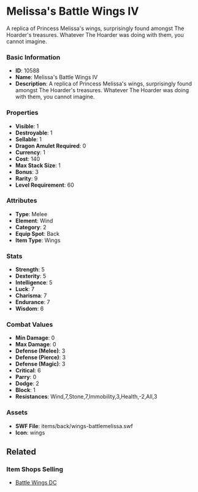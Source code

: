 # Melissa's Battle Wings IV

A replica of Princess Melissa's wings, surprisingly found amongst The Hoarder's treasures. Whatever The Hoarder was doing with them, you cannot imagine.

### Basic Information

- **ID**: 10588
- **Name**: Melissa&#039;s Battle Wings IV
- **Description**: A replica of Princess Melissa&#039;s wings, surprisingly found amongst The Hoarder&#039;s treasures. Whatever The Hoarder was doing with them, you cannot imagine.

### Properties

- **Visible**: 1
- **Destroyable**: 1
- **Sellable**: 1
- **Dragon Amulet Required**: 0
- **Currency**: 1
- **Cost**: 140
- **Max Stack Size**: 1
- **Bonus**: 3
- **Rarity**: 9
- **Level Requirement**: 60

### Attributes

- **Type**: Melee
- **Element**: Wind
- **Category**: 2
- **Equip Spot**: Back
- **Item Type**: Wings

### Stats

- **Strength**: 5
- **Dexterity**: 5
- **Intelligence**: 5
- **Luck**: 7
- **Charisma**: 7
- **Endurance**: 7
- **Wisdom**: 6

### Combat Values

- **Min Damage**: 0
- **Max Damage**: 0
- **Defense (Melee)**: 3
- **Defense (Pierce)**: 3
- **Defense (Magic)**: 3
- **Critical**: 6
- **Parry**: 0
- **Dodge**: 2
- **Block**: 1
- **Resistances**: Wind,7,Stone,7,Immobility,3,Health,-2,All,3

### Assets

- **SWF File**: items/back/wings-battlemelissa.swf
- **Icon**: wings

## Related

### Item Shops Selling

- [Battle Wings DC](../item-shops/372-battle-wings-dc.md)

